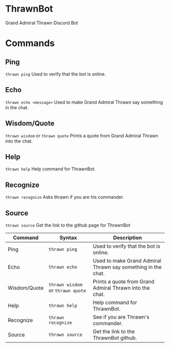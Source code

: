 # ThrawnBot

Grand Admiral Thrawn Discord Bot

# Commands

## Ping

`thrawn ping`
Used to verify that the bot is online.

## Echo

`thrawn echo <message>`
Used to make Grand Admiral Thrawn say something in the chat.

## Wisdom/Quote

`thrawn wisdom` or `thrawn quote`
Prints a quote from Grand Admiral Thrawn into the chat.

## Help

`thrawn help`
Help command for ThrawnBot.

## Recognize

`thrawn recognize`
Asks thrawn if you are his commander.

## Source

`thrawn source`
Get the link to the github page for ThrawnBot

| Command | Syntax | Description |
| ------- | ------ | ----------- |
| Ping | `thrawn ping` | Used to verify that the bot is online. |
| Echo | `thrawn echo` | Used to make Grand Admiral Thrawn say something in the chat. |
| Wisdom/Quote | `thrawn wisdom` or `thrawn quote` | Prints a quote from Grand Admiral Thrawn into the chat. |
| Help | `thrawn help` | Help command for ThrawnBot. |
| Recognize | `thrawn recognize` | See if you are Thrawn's commander. |
| Source | `thrawn source` | Get the link to the ThrawnBot github. |
